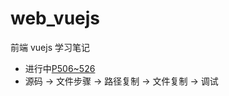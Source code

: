 # web_vuejs

前端 vuejs 学习笔记

- 进行中[P506~526](https://www.processon.com/mindmap/63ac109f6592974cd49ff115)
- 源码 -> 文件步骤 -> 路径复制 -> 文件复制 -> 调试
